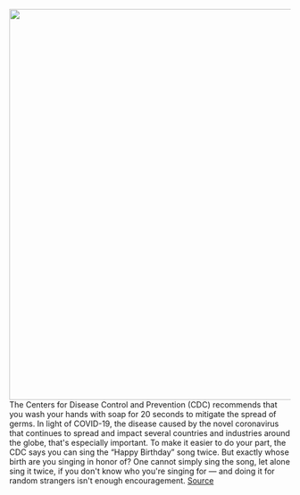 <img src='https://cdn.vox-cdn.com/thumbor/BtzjnSQHbzhMNcKu-ebuSjI17yE=/0x0:4507x3005/1200x800/filters:focal(1861x957:2581x1677)/cdn.vox-cdn.com/uploads/chorus_image/image/66434387/629404711.jpg.0.jpg' width='700px' /><br/>
The Centers for Disease Control and Prevention (CDC) recommends that you wash your hands with soap for 20 seconds to mitigate the spread of germs. In light of COVID-19, the disease caused by the novel coronavirus that continues to spread and impact several countries and industries around the globe, that's especially important. To make it easier to do your part, the CDC says you can sing the “Happy Birthday” song twice. But exactly whose birth are you singing in honor of? One cannot simply sing the song, let alone sing it twice, if you don't know who you're singing for — and doing it for random strangers isn't enough encouragement.
<a href='https://www.theverge.com/2020/3/4/21164475/birthday-hands-washing-app-20-seconds-celebrities-cdc-coronavirus'> Source <a/>